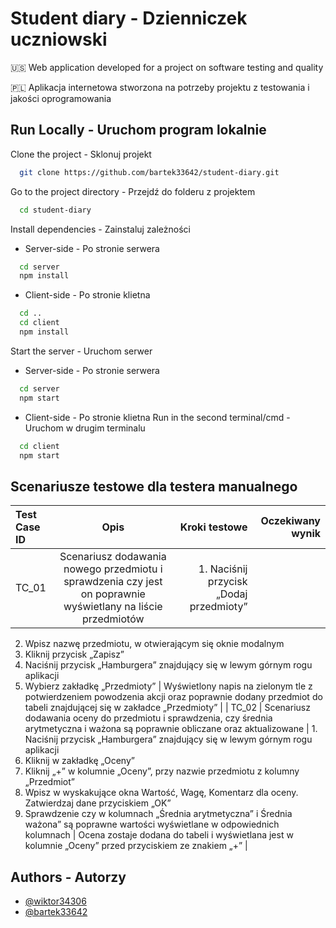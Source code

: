 
# Student diary - Dzienniczek uczniowski

🇺🇸 Web application developed for a project on software testing and quality

🇵🇱 Aplikacja internetowa stworzona na potrzeby projektu z testowania i jakości oprogramowania

## Run Locally - Uruchom program lokalnie

Clone the project - Sklonuj projekt

```bash
  git clone https://github.com/bartek33642/student-diary.git
```

Go to the project directory - Przejdź do folderu z projektem

```bash
  cd student-diary
```
Install dependencies - Zainstaluj zależności

- Server-side - Po stronie serwera

```bash
  cd server
  npm install
```

- Client-side - Po stronie klietna

```bash
  cd ..
  cd client
  npm install
```

Start the server - Uruchom serwer

- Server-side - Po stronie serwera

```bash
  cd server
  npm start
```

- Client-side - Po stronie klietna
Run in the second terminal/cmd - Uruchom w drugim terminalu

```bash
  cd client
  npm start
``` 
## Scenariusze testowe dla testera manualnego
| Test Case ID |  Opis  |	Kroki testowe	 | Oczekiwany wynik |
|:-----|:--------:|------:| ------: |
| TC_01   | Scenariusz dodawania nowego przedmiotu i sprawdzenia czy jest on poprawnie wyświetlany na liście przedmiotów | 1.	Naciśnij przycisk „Dodaj przedmioty” 
2.	Wpisz nazwę przedmiotu, w otwierającym się oknie modalnym 
3.	Kliknij przycisk „Zapisz”  
4.	Naciśnij przycisk „Hamburgera” znajdujący się w lewym górnym rogu aplikacji  
5.	Wybierz zakładkę „Przedmioty” |  Wyświetlony napis na zielonym tle z potwierdzeniem powodzenia akcji oraz poprawnie dodany przedmiot do tabeli znajdującej się w zakładce „Przedmioty”  |
| TC_02   |  Scenariusz dodawania oceny do przedmiotu i sprawdzenia, czy średnia arytmetyczna i ważona są poprawnie obliczane oraz aktualizowane  |   1.	Naciśnij przycisk „Hamburgera” znajdujący się w lewym górnym rogu aplikacji  
2.	Kliknij w zakładkę „Oceny” 
3.	Kliknij „+” w kolumnie „Oceny”, przy nazwie przedmiotu z kolumny „Przedmiot” 
4.	Wpisz w wyskakujące okna Wartość, Wagę, Komentarz dla oceny. Zatwierdzaj dane przyciskiem „OK” 
5.	Sprawdzenie czy w kolumnach „Średnia arytmetyczna” i Średnia ważona” są poprawne wartości wyświetlane w odpowiednich kolumnach
 | Ocena zostaje dodana do tabeli i wyświetlana jest w kolumnie „Oceny” przed przyciskiem ze znakiem „+” |

## Authors - Autorzy

- [@wiktor34306](https://www.github.com/wiktor34306)
- [@bartek33642](https://www.github.com/bartek33642)



